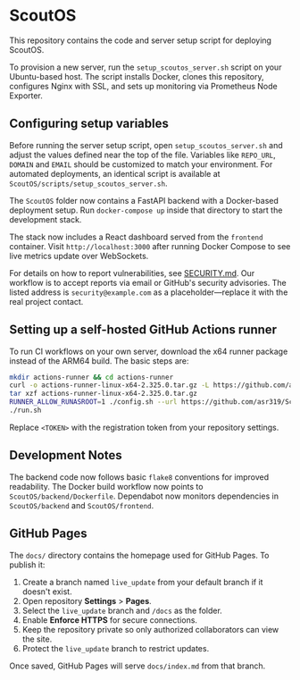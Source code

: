 # ScoutOS

This repository contains the code and server setup script for deploying ScoutOS.

To provision a new server, run the `setup_scoutos_server.sh` script on your Ubuntu-based host. The script installs Docker, clones this repository, configures Nginx with SSL, and sets up monitoring via Prometheus Node Exporter.

## Configuring setup variables

Before running the server setup script, open `setup_scoutos_server.sh` and adjust the values defined near the top of the file. Variables like `REPO_URL`, `DOMAIN` and `EMAIL` should be customized to match your environment. For automated deployments, an identical script is available at `ScoutOS/scripts/setup_scoutos_server.sh`.

The `ScoutOS` folder now contains a FastAPI backend with a Docker-based deployment setup. Run `docker-compose up` inside that directory to start the development stack.

The stack now includes a React dashboard served from the `frontend` container. Visit `http://localhost:3000` after running Docker Compose to see live metrics update over WebSockets.

For details on how to report vulnerabilities, see [SECURITY.md](SECURITY.md). Our workflow is to accept reports via email or GitHub's security advisories. The listed address is `security@example.com` as a placeholder—replace it with the real project contact.

## Setting up a self-hosted GitHub Actions runner

To run CI workflows on your own server, download the x64 runner package instead of the ARM64 build. The basic steps are:

```bash
mkdir actions-runner && cd actions-runner
curl -o actions-runner-linux-x64-2.325.0.tar.gz -L https://github.com/actions/runner/releases/download/v2.325.0/actions-runner-linux-x64-2.325.0.tar.gz
tar xzf actions-runner-linux-x64-2.325.0.tar.gz
RUNNER_ALLOW_RUNASROOT=1 ./config.sh --url https://github.com/asr319/ScoutOS --token <TOKEN>
./run.sh
```

Replace `<TOKEN>` with the registration token from your repository settings.

## Development Notes

The backend code now follows basic `flake8` conventions for improved readability.
The Docker build workflow now points to `ScoutOS/backend/Dockerfile`.
Dependabot now monitors dependencies in `ScoutOS/backend` and `ScoutOS/frontend`.

## GitHub Pages

The `docs/` directory contains the homepage used for GitHub Pages. To publish it:

1. Create a branch named `live_update` from your default branch if it doesn't exist.
2. Open repository **Settings** > **Pages**.
3. Select the `live_update` branch and `/docs` as the folder.
4. Enable **Enforce HTTPS** for secure connections.
5. Keep the repository private so only authorized collaborators can view the site.
6. Protect the `live_update` branch to restrict updates.

Once saved, GitHub Pages will serve `docs/index.md` from that branch.
